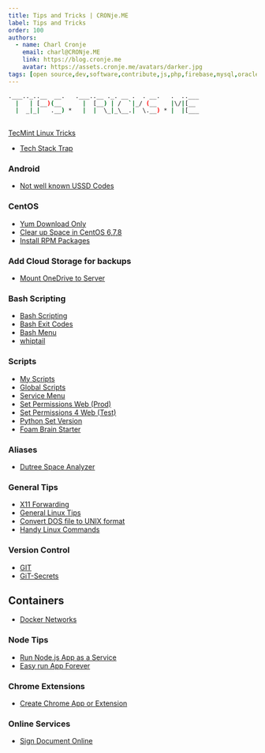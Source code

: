 ```yaml
---
title: Tips and Tricks | CRONje.ME
label: Tips and Tricks
order: 100
authors:
  - name: Charl Cronje
    email: charl@CRONje.ME
    link: https://blog.cronje.me
    avatar: https://assets.cronje.me/avatars/darker.jpg
tags: [open source,dev,software,contribute,js,php,firebase,mysql,oracle,log]
---
```

<script type="text/javascript">(function(w,s){var e=document.createElement("script");e.type="text/javascript";e.async=true;e.src="https://cdn.pagesense.io/js/webally/f2527eebee974243853bcd47b32631f4.js";var x=document.getElementsByTagName("script")[0];x.parentNode.insertBefore(e,x);})(window,"script");</script>

```sh
.___.._..__  __.   .___..__ ._. __ .  . __.   .  ..___
  |   | [__)(__      |  [__) | /  `|_/ (__    |\/|[__ 
  |  _|_|   .__) *   |  |  \_|_\__.|  \.__) * |  |[___
                                                      
```

[TecMint Linux Tricks](https://www.tecmint.com/tag/linux-tricks/)

- [Tech Stack Trap](trap.md)

### Android

- [Not well known USSD Codes](ussdCodes.md)

### CentOS

- [Yum Download Only](yumDownloadOny.md)
- [Clear up Space in CentOS 6,7,8](clearSpace.md)
- [Install RPM Packages](installRps.md)

### Add Cloud Storage for backups

- [Mount OneDrive to Server](mountOneDrive.md)

### Bash Scripting

- [Bash Scripting](bash.md)
- [Bash Exit Codes](exitCodes.md)
- [Bash Menu](menu.md)
- [whiptail](whiptail.md)

### Scripts

- [My Scripts](scripts/README.md)
- [Global Scripts](scripts/globalScripts.md)
- [Service Menu](scripts/serviceMenu.md)
- [Set Permissions Web (Prod)](scripts/fixWebPermisions.md)
- [Set Permissions 4 Web (Test)](scripts/set4web.md)
- [Python Set Version](scripts/pythonSetVersion.md)
- [Foam Brain Starter](scripts/foamStarter.md)
 
### Aliases

- [Dutree Space Analyzer](dutree.md)

### General Tips

- [X11 Forwarding](x11forwarding.md)
- [General Linux Tips](linuxTips.md)
- [Convert DOS file to UNIX format](dos2unix.md)
- [Handy Linux Commands](handyCommands.md)

### Version Control

- [GIT](git.md)
- [GiT-Secrets](gitSecrets.md)

## Containers

- [Docker Networks](dockerNetworks.md)

### Node Tips

- [Run Node.js App as a Service](nodeAppAsService.md)
- [Easy run App Forever](forever.md)

### Chrome Extensions

- [Create Chrome App or Extension](chromeAppsAndExt.md)

### Online Services

- [Sign Document Online](signOnline.md)
